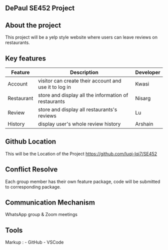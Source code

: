 ## DePaul SE452 Project

## About the project
This project will be a yelp style website where users can leave reviews on restaurants.

## Key features
| Feature | Description | Developer
| ----------- | ----------- |------
| Account | visitor can create their account and use it to log in | Kwasi
| Restaurant | store and display all the information of restaurants | Nisarg
| Review | store and display all restaurants's reviews | Lu
| History | display user's whole review history | Arshain

## Github Location
This will be the Location of the Project https://github.com/luqi-lqi7/SE452

## Conflict Resolve
Each group member has their own feature package, code will be submitted to corresponding package.

## Communication Mechanism
WhatsApp group & Zoom meetings

## Tools
Markup : - GitHub
         - VSCode
